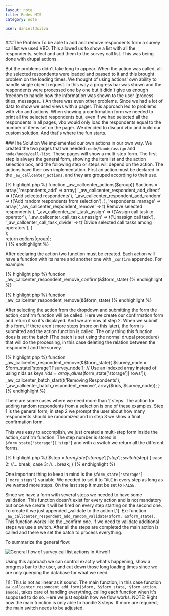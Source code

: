 ```yaml
---
layout: note
title: Redes MIS
category: note

user: danielfdsilva
---
```

###The Problem
To be able to add and remove respondents form a survey call list we used VBO. This allowed us to show a list with all the respondents, select and add them to the survey call list.
This was being done with drupal actions.

But the problems didn't take long to appear. When the action was called, all the selected respondents were loaded and passed to it and this brought problem on the loading times. We thought of using actions' own ability to handle single object request. In this way a progress bar was shown and the respondents were processed one by one but it didn't give us enough freedom to handle how the information was shown to the user (process titles, messages...)
An there was even other problems. Since we had a lot of data to show we used views with a pager. This approach led to problems with vbo and actions. When showing a confirmation form we needed to print all the selected respondents but, even if we had selected all the respondents in all pages, vbo would only load the respondents equal to the number of items set on the pager.
We decided to discard vbo and build our custom solution. And that's where the fun starts.

###The Solution
We implemented our own actions in our own way.
We created the two pages that we needed: ```node/%node/assign``` and ```node/%node/call-list```. These pages will show a multi-step form. The first step is always the general form, showing the item list and the action selection box, and the following step or steps will depend on the action.
The actions have their own implementation. First an action must be declared in the ```_aw_callcenter_actions```, and they are grouped according to their use.

{% highlight php %}
function _aw_callcenter_actions($group){
  $actions = array(
    'respondents_add' => array(
        '_aw_callcenter_respondent_add_direct' => t('Add selected respondents'),
        '_aw_callcenter_respondent_add_random' => t('Add random respondents from selection'),
      ),
    'respondents_manage' => array(
        '_aw_callcenter_respondent_remove' => t('Remove selected respondents'),
        '_aw_callcenter_call_task_assign' => t('Assign call task to operator'),
        '_aw_callcenter_call_task_unassign' => t('Unassign call task'),
        '_aw_callcenter_call_task_divide' => t('Divide selected call tasks among operators'),
    )  
  );  
  return $actions[$group];  
}
{% endhighlight %}

After declaring the action two function must be created. Each action will have a function with its name and another one with ```_confirm``` appended. For example:

{% highlight php %}
function _aw_callcenter_respondent_remove_confirm(&$form_state)
{% endhighlight %}

{% highlight php %}
function _aw_callcenter_respondent_remove(&$form_state)
{% endhighlight %}

After selecting the action from the dropdown and submitting the form the action_confirm function will be called. Here we create our confirmation form and return it so it's displayed. And we are now at step 2. When we submit this form, if there aren't more steps (more on this later), the form is submitted and the action function is called. The only thing this function does is set the batch (The batch is set using the normal drupal procedure) that will do the processing, in this case deleting the relation between the respondent and the survey.

{% highlight php %}
function _aw_callcenter_respondent_remove(&$form_state){
  $survey_node = $form_state['storage']['survey_node'];
  // Use an indexed array instead of using nids as keys
  $rids = array_values($form_state['storage']['rows']);  
  _aw_callcenter_batch_start(t('Removing Respondents'), '_aw_callcenter_batch_respondent_remove', array($rids, $survey_node));
}
{% endhighlight %}

There are some cases where we need more than 2 steps. The action for adding random respondents from a selection is one of these examples.
Step 1 is the general form, in step 2 we prompt the user about how many respondents should be randomized and in step 3 we show a final confirmation form.

This was easy to accomplish, we just created a multi-step form inside the action_confirm function. The step number is stored in ```$form_state['storage']['step']``` and with a switch we return all the different forms.

{% highlight php %}
$step = $form_state['storage']['step'];
switch ($step) {
  case 2:
  //...
    break;
  case 3:
  //...
  break;
}
{% endhighlight %}

One important thing to keep in mind is the ```$form_state['storage']['more_steps']``` variable. We needed to set it to ```TRUE``` in every step as long as we wanted more steps. On the last step it must be set to ```FALSE```.

Since we have a form with several steps we needed to have some validation. This function  doesn't exist for every action and is not mandatory but once we create it will be fired on every step starting on the second one.
To create it we just appended _validate to the action [1]. Ex: function ```_aw_callcenter_respondent_add_random_validate($form, &$form_state)```.
This function works like the _confirm one. If we need to validate additional steps we use a switch. After all the steps are completed the main action is called and there we set the batch to process everything.

To summarize the general flow:

![General flow of survey call list actions in Airwolf](assets/images/survey-call-list-actions-flow.jpg)

Using this approach we can control exactly what's happening, show a progress bar to the user, and cut down those long loading times since we are only querying the database for what we need.

[1]: This is not as linear as it sound. The main function, in this case function ```aw_callcenter_respondent_add_form($form, &$form_state, $form_action, $node)```, takes care of handling everything, calling each function when it's supposed to do so. Here we just explain how we flow works. NOTE: Right now the main function is only able to handle 3 steps. If more are required, the main switch needs to be adjusted.